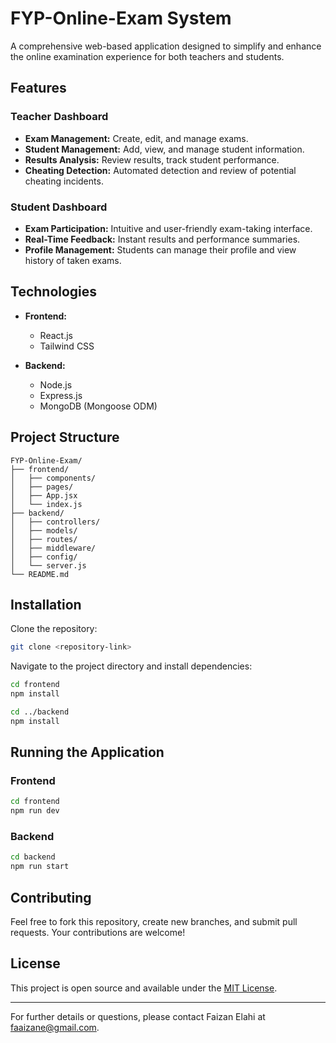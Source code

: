 # FYP-Online-Exam System

A comprehensive web-based application designed to simplify and enhance the online examination experience for both teachers and students.

## Features

### Teacher Dashboard

* **Exam Management:** Create, edit, and manage exams.
* **Student Management:** Add, view, and manage student information.
* **Results Analysis:** Review results, track student performance.
* **Cheating Detection:** Automated detection and review of potential cheating incidents.

### Student Dashboard

* **Exam Participation:** Intuitive and user-friendly exam-taking interface.
* **Real-Time Feedback:** Instant results and performance summaries.
* **Profile Management:** Students can manage their profile and view history of taken exams.

## Technologies

* **Frontend:**

  * React.js
  * Tailwind CSS

* **Backend:**

  * Node.js
  * Express.js
  * MongoDB (Mongoose ODM)

## Project Structure

```
FYP-Online-Exam/
├── frontend/
│   ├── components/
│   ├── pages/
│   ├── App.jsx
│   └── index.js
├── backend/
│   ├── controllers/
│   ├── models/
│   ├── routes/
│   ├── middleware/
│   ├── config/
│   └── server.js
└── README.md
```

## Installation

Clone the repository:

```bash
git clone <repository-link>
```

Navigate to the project directory and install dependencies:

```bash
cd frontend
npm install

cd ../backend
npm install
```

## Running the Application

### Frontend

```bash
cd frontend
npm run dev
```

### Backend

```bash
cd backend
npm run start
```

## Contributing

Feel free to fork this repository, create new branches, and submit pull requests. Your contributions are welcome!

## License

This project is open source and available under the [MIT License](LICENSE).

---

For further details or questions, please contact Faizan Elahi at faaizane@gmail.com.
